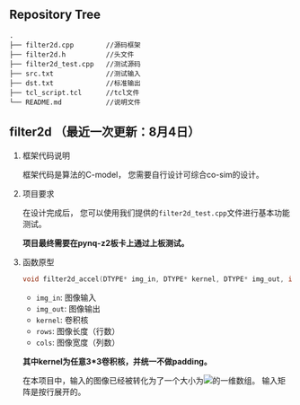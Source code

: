 ## Repository Tree
```
.
├── filter2d.cpp        //源码框架
├── filter2d.h          //头文件
├── filter2d_test.cpp   //测试源码
├── src.txt             //测试输入
├── dst.txt             //标准输出
├── tcl_script.tcl      //tcl文件
└── README.md           //说明文件
```
## filter2d （最近一次更新：8月4日）

1. 框架代码说明

    框架代码是算法的C-model，
    您需要自行设计可综合co-sim的设计。  

2. 项目要求

    在设计完成后，
    您可以使用我们提供的`filter2d_test.cpp`文件进行基本功能测试。

    **项目最终需要在pynq-z2板卡上通过上板测试。**

3. 函数原型

    ```c++
    void filter2d_accel(DTYPE* img_in, DTYPE* kernel, DTYPE* img_out, int rows, int cols)
    ```
    - `img_in`: 图像输入
    - `img_out`: 图像输出
    - `kernel`: 卷积核
    - `rows`: 图像长度（行数）
    - `cols`: 图像宽度（列数）

    **其中kernel为任意3*3卷积核，并统一不做padding。**
    
    在本项目中，输入的图像已经被转化为了一个大小为![](https://render.githubusercontent.com/render/math?math=128\times128)的一维数组。
    输入矩阵是按行展开的。
    
